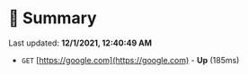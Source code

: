# 📖 Summary
Last updated: **12/1/2021, 12:40:49 AM**

- `GET` [https://google.com](https://google.com) - **Up** (185ms)
